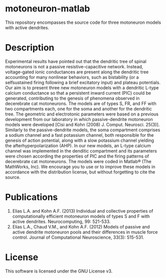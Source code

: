 # motoneuron-matlab
This repository encompasses the source code for three motoneuron models with active dendrites.

# Description
Experimental results have pointed out that the dendritic tree of spinal motoneurons is not a passive resistive-capacitive network. Instead, voltage-gated ionic conductances are present along the dendritic tree accounting for many nonlinear behaviors, such as bistability (or a selfsustained firing following a brief excitatory input) and plateau potentials. Our aim is to present three new motoneuron models with a dendritic L-type calcium conductance so that a persistent inward current (PIC) could be generated, contributing to the genesis of phenomena observed in decerebrate cat motoneurons. The models are of types S, FR, and FF with two compartments each, one for the soma and another for the dendritic tree. The geometric and electrotonic parameters were based on a previous development from our laboratory in which passive-dendrite motoneuron models were developed [Cisi and Kohn (2008) J. Comput. Neurosci. 25(3)]. Similarly to the passive-dendrite models, the soma compartment comprises a sodium channel and a fast potassium channel, both responsible for the genesis of action potential, along with a slow potassium channel yielding the afterhyperpolarization (AHP). In our new models, an L-type calcium channel was implemented in the denditic compartment and its parameters were chosen according the properties of PIC and the firing patterns of decerebrate cat motoneurons.
The models were coded in Matlab® (The MathWorks, Inc).
We encourage you to use or to improve these models in accordance with the distribution license, but without forgetting to cite the source.

# Publications
1. Elias L.A. and Kohn A.F. (2013) Individual and collective properties of computationally efficient motoneuron models of types S and F with active dendrites. Neurocomputing, 99: 521-533.
2. Elias L.A., Chaud V.M., and Kohn A.F. (2012) Models of passive and active dendrite motoneuron pools and their differences in muscle force control. Journal of Computational Neuroscience, 33(3): 515-531.

# License
This software is licensed under the GNU License v3.